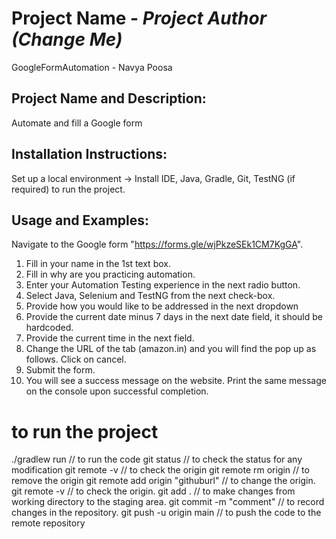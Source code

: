 # Project Name - _Project Author (Change Me)_
GoogleFormAutomation - Navya Poosa 

## Project Name and Description:
Automate and fill a Google form

## Installation Instructions:
Set up a local environment -> Install IDE, Java, Gradle, Git, TestNG (if required) to run the project.

## Usage and Examples:
Navigate to the Google form "https://forms.gle/wjPkzeSEk1CM7KgGA".
1. Fill in your name in the 1st text box.
2. Fill in why are you practicing automation.
3. Enter your Automation Testing experience in the next radio button.
4. Select Java, Selenium and TestNG from the next check-box.
5. Provide how you would like to be addressed in the next dropdown
6. Provide the current date minus 7 days in the next date field, it should be hardcoded.
7. Provide the current time in the next field.
8. Change the URL of the tab (amazon.in) and you will find the pop up as follows. Click on cancel.
9. Submit the form.
10. You will see a success message on the website. Print the same message on the console upon successful completion.

# to run the project
./gradlew run                           // to run the code 
git status                              // to check the status for any modification 
git remote -v                           // to check the origin 
git remote rm origin                    // to remove the origin 
git remote add origin "githuburl"       // to change the origin.
git remote -v                           // to check the origin.
git add .                               // to make changes from working directory to the staging area.
git commit -m "comment"                 // to record changes in the repository.
git push -u origin main                 // to push the code to the remote repository


 
